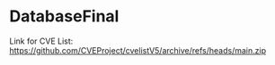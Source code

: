 # DatabaseFinal

Link for CVE List: https://github.com/CVEProject/cvelistV5/archive/refs/heads/main.zip

